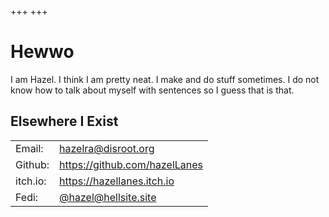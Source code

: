 +++
+++

# Hewwo

I am Hazel. I think I am pretty neat. I make and do stuff sometimes.
I do not know how to talk about myself with sentences so I guess that is that.

## Elsewhere I Exist

|          |                                                                          |
| -------- | ------------------------------------------------------------------------ |
| Email:   | [hazelra@disroot.org](mailto:hazelra@disroot.org)                        |
| Github:  | <https://github.com/hazelLanes>                                          |
| itch.io: | <https://hazellanes.itch.io>                                             |
| Fedi:    | <a rel="me" href="https://hellsite.site/@hazel">@hazel@hellsite.site</a> |
